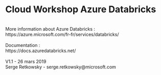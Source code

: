 # Cloud Workshop Azure Databricks

<br>
More information about Azure Databricks : <br>
https://azure.microsoft.com/fr-fr/services/databricks/
<br>
<br>
Documentation : <br>
https://docs.azuredatabricks.net/
<br>
<br>
V1.1 - 26 mars 2019
<br>
Serge Retkowsky - serge.retkowsky@microsoft.com
